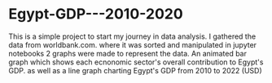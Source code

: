 # Egypt-GDP---2010-2020
This is a simple project to start my journey in data analysis.
I gathered the data from worldbank.com. where it was sorted and manipulated in jupyter notebooks
2 graphs were made to represent the data. An animated bar graph which shows each ecnonomic sector's overall contribution to Egypt's GDP.
as well as a line graph charting Egypt's GDP from 2010 to 2022 (USD)
